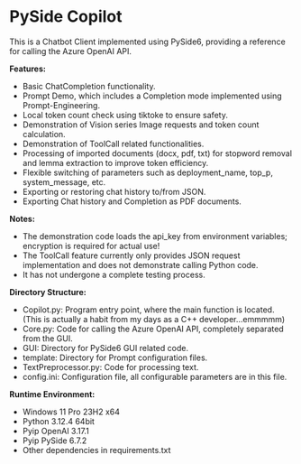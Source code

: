 # PySide Copilot

This is a Chatbot Client implemented using PySide6, providing a reference for calling the Azure OpenAI API.

**Features:**
- Basic ChatCompletion functionality. 
- Prompt Demo, which includes a Completion mode implemented using Prompt-Engineering. 
- Local token count check using tiktoke to ensure safety. 
- Demonstration of Vision series Image requests and token count calculation.
- Demonstration of ToolCall related functionalities. 
- Processing of imported documents (docx, pdf, txt) for stopword removal and lemma extraction to improve token efficiency. 
- Flexible switching of parameters such as deployment_name, top_p, system_message, etc. 
- Exporting or restoring chat history to/from JSON. 
- Exporting Chat history and Completion as PDF documents.

**Notes:** 
- The demonstration code loads the api_key from environment variables; encryption is required for actual use! 
- The ToolCall feature currently only provides JSON request implementation and does not demonstrate calling Python code. 
- It has not undergone a complete testing process.

**Directory Structure:** 
- Copilot.py: Program entry point, where the main function is located. (This is actually a habit from my days as a C++ developer...emmmmm) 
- Core.py: Code for calling the Azure OpenAI API, completely separated from the GUI. 
- GUI: Directory for PySide6 GUI related code. 
- template: Directory for Prompt configuration files. 
- TextPreprocessor.py: Code for processing text.
- config.ini: Configuration file, all configurable parameters are in this file.

**Runtime Environment:** 
- Windows 11 Pro 23H2 x64 
- Python 3.12.4 64bit 
- Pyip OpenAI 3.17.1 
- Pyip PySide 6.7.2 
- Other dependencies in requirements.txt